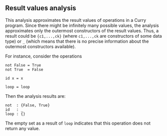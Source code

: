 Result values analysis
----------------------

This analysis approximates the result values of operations in a Curry program.
Since there might be infinitely many possible values, the analysis
approximates only the outermost constructors of the result values.
Thus, a result could be `{c1,...,ck}` (where `c1,...,ck` are constructors
of some data type) or `_` (which means that there is no precise
information about the outermost constructors available).

For instance, consider the operations

    not False = True
    not True  = False

    id x = x

    loop = loop

Then the analysis results are:

    not  : {False, True}
    id   : _
    loop : {}

The empty set as a result of `loop` indicates that this operation
does not return any value.
